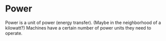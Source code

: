 # Power

Power is a unit of power (energy transfer). (Maybe in the neighborhood of a kilowatt?) Machines have a certain number of power units they need to operate.